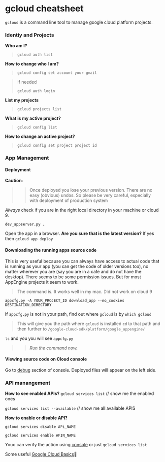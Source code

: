 # gcloud cheatsheet



`gcloud` is a command line tool to manage google cloud platform projects.

### Identiy and Projects

**Who am I?**
>`gcloud auth list`

**How to change who I am?**

>`gcloud config set account your gmail`

> If needed
>
>`gcloud auth login`

**List my projects**
>`gcloud projects list`

**What is my active project?**
>`gcloud config list`

**How to change an active project?**

>`gcloud config set project project id`

### App Management

#### Deployment
**Caution**:
>> Once deployed you lose your previous version. There are no easy (obvious) undos. So please be very
>> careful, especially with deployment of production system

_Always_ check if you are in the right local directory in your machine or cloud 9.

`dev_appserver.py .`

Open the app in a browser.
	 **Are you sure that is the latest version?**
	 If yes then `gcloud app deploy`

#### Downloading the running apps source code
This is very useful because you can always have access to actual code that is running as your app (you can get the code of older versions too), no matter wherever you are (say you are in a cafe and do not have the desktop). There seems to be
some permission issues. But for most AppEngine projects it seem to work.

>The command is. It works well in my mac. Did not work on cloud 9

`appcfg.py -A YOUR_PROJECT_ID download_app --no_cookies  DESTINATION_DIRECTORY`

If `appcfg.py` is not in your path, find out where `gcloud` is by `which gcloud`

> This will give you the path where `gcloud` is installed
`cd` to that path and then further to `/google-cloud-sdk/platform/google_appengine/`

`ls` and you you will see `appcfg.py`

>>_Run the command now._

#### Viewing source code on Cloud console
Go to [debug](https://console.cloud.google.com/debug) section of console. Deployed files will appear on the left side.

### API manangement

**How to see enabled APIs?**
`gcloud services list` // show me the enabled ones

`gcloud services list --available` // show me all available APIS

**How to enable or disable API?**

`gcloud services disable APi_NAME`

`gcloud services enable APIN_NAME`

Youc can verify the action using  [console](https://console.cloud.google.com/apis/dashboard)
or just  `gcloud services list`

Some useful [Google Cloud Basics](google_basics)
